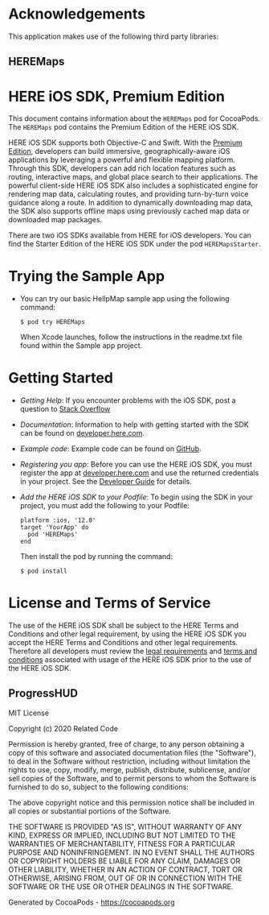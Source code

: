 # Acknowledgements
This application makes use of the following third party libraries:

## HEREMaps

# HERE iOS SDK, Premium Edition

This document contains information about the `HEREMaps` pod for CocoaPods. The `HEREMaps` pod contains the Premium Edition of the HERE iOS SDK.

HERE iOS SDK supports both Objective-C and Swift. With the [Premium Edition](https://developer.here.com/develop/mobile-sdks), developers can build immersive, geographically-aware iOS applications by leveraging a powerful and flexible mapping platform. Through this SDK, developers can add rich location features such as routing, interactive maps, and global place search to their applications. The powerful client-side HERE iOS SDK also includes a sophisticated engine for rendering map data, calculating routes, and providing turn-by-turn voice guidance along a route. In addition to dynamically downloading map data, the SDK also supports offline maps using previously cached map data or downloaded map packages.

There are two iOS SDKs available from HERE for iOS developers. You can find the Starter Edition of the HERE iOS SDK under the pod `HEREMapsStarter`.


# Trying the Sample App

*   You can try our basic HellpMap sample app using the following command:

    ```
    $ pod try HEREMaps
    ```

    When Xcode launches, follow the instructions in the readme.txt file found within the Sample app project.

# Getting Started

*   *Getting Help*: If you encounter problems with the iOS SDK, post a question to [Stack Overflow](https://stackoverflow.com/questions/tagged/here-api)

*   *Documentation*: Information to help with getting started with the SDK can be found on [developer.here.com](https://developer.here.com/mobile-sdks/documentation/ios-premium/topics/overview.html).

*   *Example code*: Example code can be found on [GitHub](https://github.com/heremaps/here-ios-sdk-examples).

*   *Registering you app*: Before you can use the HERE iOS SDK, you must register the app at [developer.here.com](developer.here.com) and use the returned credentials in your project. See the [Developer Guide](https://developer.here.com/mobile-sdks/documentation/ios-premium/topics/credentials.html) for details.

*	*Add the HERE iOS SDK to your Podfile*: To begin using the SDK in your project, you must add the following to your Podfile:

    ```
    platform :ios, '12.0'
    target 'YourApp' do
      pod 'HEREMaps'
    end
    ```

    Then install the pod by running the command:

    ```
    $ pod install
    ```


# License and Terms of Service

The use of the HERE iOS SDK shall be subject to the HERE Terms and Conditions and other legal requirement, by using the HERE iOS SDK you accept the HERE Terms and Conditions and other legal requirements. Therefore all developers must review the [legal requirements](https://developer.here.com/mobile-sdks/documentation/ios-premium/topics/legal-requirements.html) and [terms and conditions](https://developer.here.com/terms-and-conditions) associated with usage of the HERE iOS SDK prior to the use of the HERE iOS SDK.


## ProgressHUD

MIT License

Copyright (c) 2020 Related Code

Permission is hereby granted, free of charge, to any person obtaining a copy
of this software and associated documentation files (the "Software"), to deal
in the Software without restriction, including without limitation the rights
to use, copy, modify, merge, publish, distribute, sublicense, and/or sell
copies of the Software, and to permit persons to whom the Software is
furnished to do so, subject to the following conditions:

The above copyright notice and this permission notice shall be included in all
copies or substantial portions of the Software.

THE SOFTWARE IS PROVIDED "AS IS", WITHOUT WARRANTY OF ANY KIND, EXPRESS OR
IMPLIED, INCLUDING BUT NOT LIMITED TO THE WARRANTIES OF MERCHANTABILITY,
FITNESS FOR A PARTICULAR PURPOSE AND NONINFRINGEMENT. IN NO EVENT SHALL THE
AUTHORS OR COPYRIGHT HOLDERS BE LIABLE FOR ANY CLAIM, DAMAGES OR OTHER
LIABILITY, WHETHER IN AN ACTION OF CONTRACT, TORT OR OTHERWISE, ARISING FROM,
OUT OF OR IN CONNECTION WITH THE SOFTWARE OR THE USE OR OTHER DEALINGS IN THE
SOFTWARE.

Generated by CocoaPods - https://cocoapods.org
